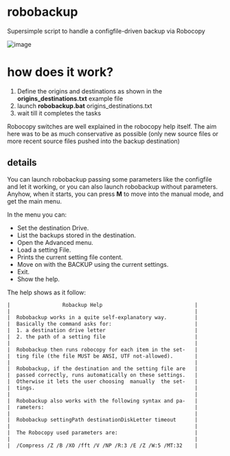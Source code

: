 # robobackup
Supersimple script to handle a configfile-driven backup via Robocopy

![image](https://user-images.githubusercontent.com/13221359/168588983-f46b5ac6-bfb4-4d64-a221-a43230c8ed44.png)


# how does it work?
1. Define the origins and destinations as shown in the **origins_destinations.txt** example file
2. launch **robobackup.bat**  origins_destinations.txt
3. wait till it completes the tasks

Robocopy switches are well explained in the robocopy help itself.
The aim here was to be as much conservative as possible (only new source files or more recent source files pushed into the backup destination)

## details

You can launch robobackup passing some parameters like the configfile and let it working, or you can also launch robobackup without parameters. Anyhow, when it starts, you can press **M** to move into the manual mode, and get the main menu. 

In the menu you can:

- Set the destination Drive.
- List the backups stored in the destination.
- Open the Advanced menu.
- Load a setting File.
- Prints the current setting file content.
- Move on with the BACKUP using the current settings.
- Exit.
- Show the help.

The help shows as it follow:

``` tex
|                 Robackup Help                              | 
|                                                            | 
|  Robobackup works in a quite self-explanatory way.         | 
|  Basically the command asks for:                           | 
|  1. a destination drive letter                             | 
|  2. the path of a setting file                             | 
|                                                            | 
|  Robobackup then runs robocopy for each item in the set-   | 
|  ting file (the file MUST be ANSI, UTF not-allowed).       | 
|                                                            | 
|  Robobackup, if the destination and the setting file are   | 
|  passed correctly, runs automatically on these settings.   | 
|  Otherwise it lets the user choosing  manually  the set-   | 
|  tings.                                                    | 
|                                                            | 
|  Robobackup also works with the following syntax and pa-   | 
|  rameters:                                                 | 
|                                                            | 
|  Robobackup settingPath destinationDiskLetter timeout      | 
|                                                            | 
|  The Robocopy used parameters are:                         | 
|                                                            | 
|  /Compress /Z /B /XO /fft /V /NP /R:3 /E /Z /W:5 /MT:32    | 



```
